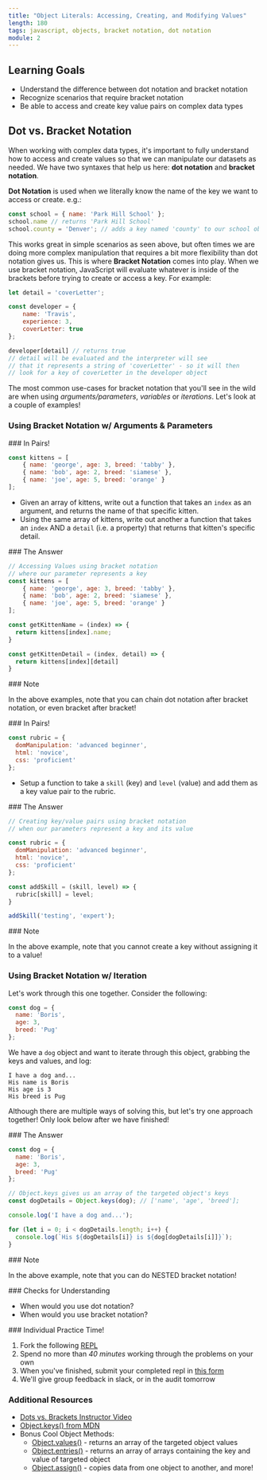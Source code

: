 ```yaml
---
title: "Object Literals: Accessing, Creating, and Modifying Values"
length: 180
tags: javascript, objects, bracket notation, dot notation
module: 2
---
```


## Learning Goals

* Understand the difference between dot notation and bracket notation
* Recognize scenarios that require bracket notation
* Be able to access and create key value pairs on complex data types


## Dot vs. Bracket Notation

When working with complex data types, it's important to fully understand how to access and create values so that we can manipulate our datasets as needed. We have two syntaxes that help us here: **dot notation** and **bracket notation**.

**Dot Notation** is used when we literally know the name of the key we want to access or create. e.g.:

```js
const school = { name: 'Park Hill School' };
school.name // returns 'Park Hill School'
school.county = 'Denver'; // adds a key named 'county' to our school object, with the value 'Denver'
```

This works great in simple scenarios as seen above, but often times we are doing more complex manipulation that requires a bit more flexibility than dot notation gives us. This is where **Bracket Notation** comes into play. When we use bracket notation, JavaScript will evaluate whatever is inside of the brackets before trying to create or access a key. For example:

```js
let detail = 'coverLetter';

const developer = {
    name: 'Travis',
    experience: 3,
    coverLetter: true
};

developer[detail] // returns true
// detail will be evaluated and the interpreter will see
// that it represents a string of 'coverLetter' - so it will then
// look for a key of coverLetter in the developer object
```

The most common use-cases for bracket notation that you'll see in the wild are when using *arguments/parameters*, *variables* or *iterations*. Let's look at a couple of examples!

<!-- Instructor Notes:
    * Go through the following examples in class by typing them out in repls, not just reading them to the class
    * As you start to solve each one, popsicle stick the students to ask them for help with what to do next
    * e.g. "If I want to write a function that takes in an index of a kitten, and I want the function to return
    * the name of my kitten at that index, how might I do that?"
-->

### Using Bracket Notation w/ Arguments & Parameters

<section class="call-to-action">
### In Pairs!

```js
const kittens = [
    { name: 'george', age: 3, breed: 'tabby' },
    { name: 'bob', age: 2, breed: 'siamese' },
    { name: 'joe', age: 5, breed: 'orange' }
];
```

* Given an array of kittens, write out a function that takes an `index` as an argument, and returns the name of that specific kitten.
* Using the same array of kittens, write out another a function that takes an `index` AND a `detail` (i.e. a property) that returns that kitten's specific detail.
</section>

<section class="answer">
### The Answer  

```js
// Accessing Values using bracket notation
// where our parameter represents a key
const kittens = [
    { name: 'george', age: 3, breed: 'tabby' },
    { name: 'bob', age: 2, breed: 'siamese' },
    { name: 'joe', age: 5, breed: 'orange' }
];

const getKittenName = (index) => {
  return kittens[index].name;
}

const getKittenDetail = (index, detail) => {
  return kittens[index][detail]  
}
```
</section>

<section class="note">
### Note

In the above examples, note that you can chain dot notation after bracket notation, or even bracket after bracket!
</section>


<section class="call-to-action">
### In Pairs!

```js
const rubric = {
  domManipulation: 'advanced beginner',
  html: 'novice',
  css: 'proficient'
};
```

* Setup a function to take a `skill` (key) and `level` (value) and add them as a key value pair to the rubric.
</section>

<section class="answer">
### The Answer  

```js
// Creating key/value pairs using bracket notation
// when our parameters represent a key and its value

const rubric = {
  domManipulation: 'advanced beginner',
  html: 'novice',
  css: 'proficient'
};

const addSkill = (skill, level) => {
  rubric[skill] = level;
}

addSkill('testing', 'expert');
```
</section>

<section class="note">
### Note

In the above example, note that you cannot create a key without assigning it to a value!
</section>

### Using Bracket Notation w/ Iteration

Let's work through this one together.  Consider the following:

```js
const dog = {
  name: 'Boris',
  age: 3,
  breed: 'Pug'
};
```

We have a `dog` object and want to iterate through this object, grabbing the keys and values, and log:

```
I have a dog and...
His name is Boris
His age is 3
His breed is Pug
```

Although there are multiple ways of solving this, but let's try one approach together!  Only look below after we have finished!

<section class="answer">
### The Answer  

```js
const dog = {
  name: 'Boris',
  age: 3,
  breed: 'Pug'
};

// Object.keys gives us an array of the targeted object's keys
const dogDetails = Object.keys(dog); // ['name', 'age', 'breed'];

console.log('I have a dog and...');

for (let i = 0; i < dogDetails.length; i++) {
  console.log(`His ${dogDetails[i]} is ${dog[dogDetails[i]]}`);
}
```
</section>

<section class="note">
### Note

In the above example, note that you can do NESTED bracket notation!
</section>

<section class="checks-for-understanding">
### Checks for Understanding

* When would you use dot notation?
* When would you use bracket notation?

</section>


<section class="call-to-action">
### Individual Practice Time!

1. Fork the following [REPL](https://repl.it/repls/TrustyCarpalCalculator)
2. Spend no more than *40 minutes* working through the problems on your own
3. When you've finished, submit your completed repl in [this form](https://docs.google.com/forms/d/e/1FAIpQLSdTXs5VwHtFJnswfEtlMeGzJ4XKoQerH797bpA9wFWFVMLJxg/viewform?usp=sf_link)
4. We'll give group feedback in slack, or in the audit tomorrow
</section>

### Additional Resources
* [Dots vs. Brackets Instructor Video](https://www.youtube.com/watch?v=DJ0deyVQZPw)
* [Object.keys() from MDN](https://developer.mozilla.org/en-US/docs/Web/JavaScript/Reference/Global_Objects/Object/keys)
* Bonus Cool Object Methods:
  * [Object.values()](https://developer.mozilla.org/en-US/docs/Web/JavaScript/Reference/Global_objects/Object/values) - returns an array of the targeted object values
  * [Object.entries()](https://developer.mozilla.org/en-US/docs/Web/JavaScript/Reference/Global_Objects/Object/entries) - returns an array of arrays containing the key and value of targeted object
  * [Object.assign()](https://developer.mozilla.org/en-US/docs/Web/JavaScript/Reference/Global_Objects/Object/assign) - copies data from one object to another, and more!

<!-- Instructor Resources

Level I Prompts
----------------------------------------------------
* Post the link to this repl in their slack channel: https://repl.it/repls/TrustyCarpalCalculator
* Students should FORK the repl and start solving each prompt on their own
* Each prompt should be almost an identical challenge to the exercises shown in class, nothing easier/nothing harder
* As they finish, they should DM you their solutions and take a POM while you review their answers
* If their answers are sound, DM the person back and tell them to move into the vault where they will
  meet Khalid/another instructor and be given another set of more challenging prompts
* A lot of people will start to finish around the same time - grab an extra instructor to help you review
  and don't provide feedback/nitpick on their solutions. Take a very quick glance and if it all looks sound,
  send them onto the second instructor
* When there are 50 minutes left in the lesson time, anyone who has not moved onto the next level of prompts
  should take a 5-minute POM, then come back to the classroom and you will spend the last 45 minutes reviewing
  the solutions to each prompt as a class. I would use popsicle sticks to call on students to help you solve them
  by telling you what to type
* Answer Key, for your reference: https://repl.it/repls/TerribleBlindDesign


## Level II Prompts, for secondary instructor
----------------------------------------------------
* Secondary instructor should wait in the vault or other instructional area for students who
  complete the level I prompts
* As students join you, DM them the link to the following repl: https://repl.it/repls/ImpressiveImpureApache
* Students should FORK the repl and start solving each prompt on their own
* As the group grows larger, they can begin to talk and help each other out
* Feel free to provide some assistance if students get stuck or need help, but you're mostly
  there just to facilitate rather than lead a lecture/session
* Answer Key, for your reference: https://repl.it/repls/JampackedLatestPortablesoftware

-->
